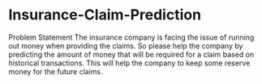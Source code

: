 # Insurance-Claim-Prediction
Problem Statement The insurance company is facing the issue of running out money when providing the claims. So please help the company by predicting the amount of money that will be required for a claim based on historical transactions. This will help the company to keep some reserve money for the future claims.

